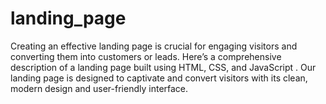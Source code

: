# landing_page
Creating an effective landing page is crucial for engaging visitors and converting them into customers or leads. Here’s a comprehensive description of a landing page built using HTML, CSS, and JavaScript .  Our landing page is designed to captivate and convert visitors with its clean, modern design and user-friendly interface. 
